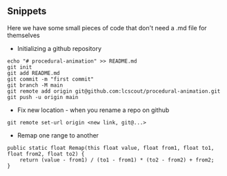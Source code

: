 ## Snippets

Here we have some small pieces of code that don't need a .md file for themselves

- Initializing a github repository
```
echo "# procedural-animation" >> README.md
git init
git add README.md
git commit -m "first commit"
git branch -M main
git remote add origin git@github.com:lcscout/procedural-animation.git
git push -u origin main
```

- Fix new location - when you rename a repo on github
```
git remote set-url origin <new link, git@...>
```

- Remap one range to another
```
public static float Remap(this float value, float from1, float to1, float from2, float to2) {
	return (value - from1) / (to1 - from1) * (to2 - from2) + from2;
}
```
